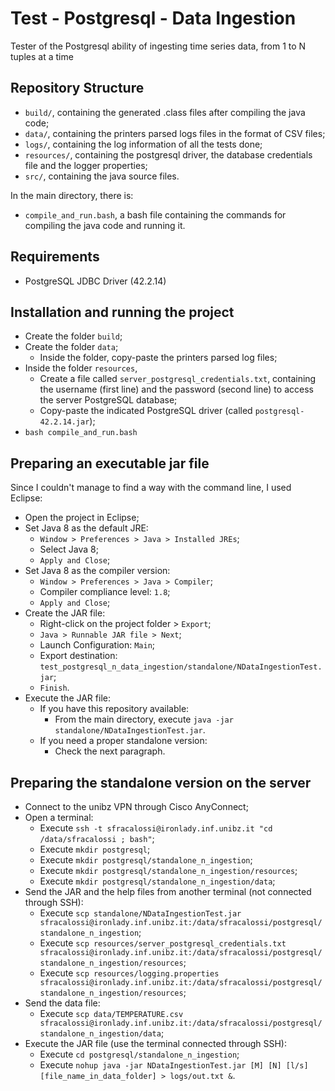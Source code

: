 # Test - Postgresql - Data Ingestion

Tester of the Postgresql ability of ingesting time series data, from 1 to N tuples at a time

## Repository Structure
-   `build/`, containing the generated .class files after compiling the java code;
-   `data/`, containing the printers parsed logs files in the format of CSV files;
-   `logs/`, containing the log information of all the tests done;
-   `resources/`, containing the postgresql driver, the database credentials file and the logger properties;
-   `src/`, containing the java source files.

In the main directory, there is:
-   `compile_and_run.bash`, a bash file containing the commands for compiling the java code and running it.

## Requirements
-   PostgreSQL JDBC Driver (42.2.14)

## Installation and running the project
-   Create the folder `build`;
-   Create the folder `data`;
    -   Inside the folder, copy-paste the printers parsed log files;
-   Inside the folder `resources`,
    -   Create a file called `server_postgresql_credentials.txt`, containing the username (first line) and the password (second line) to access the server PostgreSQL database;
    -   Copy-paste the indicated PostgreSQL driver (called `postgresql-42.2.14.jar`);
-   `bash compile_and_run.bash`

## Preparing an executable jar file
Since I couldn't manage to find a way with the command line, I used Eclipse:
-   Open the project in Eclipse;
-   Set Java 8 as the default JRE:
    -   `Window > Preferences > Java > Installed JREs`;
    -   Select Java 8;
    -   `Apply and Close`;
-   Set Java 8 as the compiler version:
    -   `Window > Preferences > Java > Compiler`;
    -   Compiler compliance level: `1.8`;
    -   `Apply and Close`;
-   Create the JAR file:
    -   Right-click on the project folder > `Export`;
    -   `Java > Runnable JAR file > Next`;
    -   Launch Configuration: `Main`;
    -   Export destination: `test_postgresql_n_data_ingestion/standalone/NDataIngestionTest.jar`;
    -   `Finish`.
-   Execute the JAR file:
    -   If you have this repository available:
        -   From the main directory, execute `java -jar standalone/NDataIngestionTest.jar`.
    -   If you need a proper standalone version:
        -   Check the next paragraph.

## Preparing the standalone version on the server
-   Connect to the unibz VPN through Cisco AnyConnect;
-   Open a terminal:
    -   Execute `ssh -t sfracalossi@ironlady.inf.unibz.it "cd /data/sfracalossi ; bash"`;
    -   Execute `mkdir postgresql`;
    -   Execute `mkdir postgresql/standalone_n_ingestion`;
    -   Execute `mkdir postgresql/standalone_n_ingestion/resources`;
    -   Execute `mkdir postgresql/standalone_n_ingestion/data`;
-   Send the JAR and the help files from another terminal (not connected through SSH):
    -   Execute `scp standalone/NDataIngestionTest.jar sfracalossi@ironlady.inf.unibz.it:/data/sfracalossi/postgresql/standalone_n_ingestion`;
    -   Execute `scp resources/server_postgresql_credentials.txt sfracalossi@ironlady.inf.unibz.it:/data/sfracalossi/postgresql/standalone_n_ingestion/resources`;
    -   Execute `scp resources/logging.properties sfracalossi@ironlady.inf.unibz.it:/data/sfracalossi/postgresql/standalone_n_ingestion/resources`;
-   Send the data file:
    -   Execute `scp data/TEMPERATURE.csv sfracalossi@ironlady.inf.unibz.it:/data/sfracalossi/postgresql/standalone_n_ingestion/data`;
-   Execute the JAR file (use the terminal connected through SSH):
    -   Execute `cd postgresql/standalone_n_ingestion`;
    -   Execute `nohup java -jar NDataIngestionTest.jar [M] [N] [l/s] [file_name_in_data_folder] > logs/out.txt &`.
